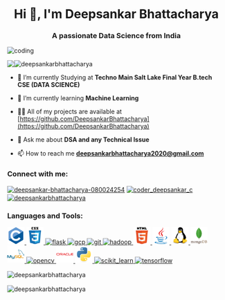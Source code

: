 <h1 align="center">Hi 👋, I'm Deepsankar Bhattacharya</h1>
<h3 align="center">A passionate Data Science from India</h3>
<img allign="right" alt="coding" width="400" src="[https://www.google.com/url?sa=i&url=https%3A%2F%2Fgithub.com%2FAnmol-Baranwal%2FCool-GIFs-For-GitHub&psig=AOvVaw1gsPpFCX9T7B5cOoOyKLEe&ust=1723274455797000&source=images&cd=vfe&opi=89978449&ved=0CBAQjRxqFwoTCNCBiO6v54cDFQAAAAAdAAAAABAo](https://user-images.githubusercontent.com/74038190/235224431-e8c8c12e-6826-47f1-89fb-2ddad83b3abf.gif)">
<p align="left"> <img src="https://komarev.com/ghpvc/?username=deepsankarbhattacharya&label=Profile%20views&color=0e75b6&style=flat"

<p align="left"> <img src="https://komarev.com/ghpvc/?username=deepsankarbhattacharya&label=Profile%20views&color=0e75b6&style=flat" alt="deepsankarbhattacharya" /> </p>

- 🔭 I’m currently Studying at **Techno Main Salt Lake Final Year B.tech CSE (DATA SCIENCE)**

- 🌱 I’m currently learning **Machine Learning**

- 👨‍💻 All of my projects are available at [https://github.com/DeepsankarBhattacharya](https://github.com/DeepsankarBhattacharya)

- 💬 Ask me about **DSA and any Technical Issue**

- 📫 How to reach me **deepsankarbhattacharya2020@gmail.com**

<h3 align="left">Connect with me:</h3>
<p align="left">
<a href="https://linkedin.com/in/deepsankar-bhattacharya-080024254" target="blank"><img align="center" src="https://raw.githubusercontent.com/rahuldkjain/github-profile-readme-generator/master/src/images/icons/Social/linked-in-alt.svg" alt="deepsankar-bhattacharya-080024254" height="30" width="40" /></a>
<a href="https://www.leetcode.com/coder_deepsankar_c" target="blank"><img align="center" src="https://raw.githubusercontent.com/rahuldkjain/github-profile-readme-generator/master/src/images/icons/Social/leet-code.svg" alt="coder_deepsankar_c" height="30" width="40" /></a>
<a href="https://auth.geeksforgeeks.org/user/deepsankarbhattacharya" target="blank"><img align="center" src="https://raw.githubusercontent.com/rahuldkjain/github-profile-readme-generator/master/src/images/icons/Social/geeks-for-geeks.svg" alt="deepsankarbhattacharya" height="30" width="40" /></a>
</p>

<h3 align="left">Languages and Tools:</h3>
<p align="left"> <a href="https://www.cprogramming.com/" target="_blank" rel="noreferrer"> <img src="https://raw.githubusercontent.com/devicons/devicon/master/icons/c/c-original.svg" alt="c" width="40" height="40"/> </a> <a href="https://www.w3schools.com/css/" target="_blank" rel="noreferrer"> <img src="https://raw.githubusercontent.com/devicons/devicon/master/icons/css3/css3-original-wordmark.svg" alt="css3" width="40" height="40"/> </a> <a href="https://flask.palletsprojects.com/" target="_blank" rel="noreferrer"> <img src="https://www.vectorlogo.zone/logos/pocoo_flask/pocoo_flask-icon.svg" alt="flask" width="40" height="40"/> </a> <a href="https://cloud.google.com" target="_blank" rel="noreferrer"> <img src="https://www.vectorlogo.zone/logos/google_cloud/google_cloud-icon.svg" alt="gcp" width="40" height="40"/> </a> <a href="https://git-scm.com/" target="_blank" rel="noreferrer"> <img src="https://www.vectorlogo.zone/logos/git-scm/git-scm-icon.svg" alt="git" width="40" height="40"/> </a> <a href="https://hadoop.apache.org/" target="_blank" rel="noreferrer"> <img src="https://www.vectorlogo.zone/logos/apache_hadoop/apache_hadoop-icon.svg" alt="hadoop" width="40" height="40"/> </a> <a href="https://www.w3.org/html/" target="_blank" rel="noreferrer"> <img src="https://raw.githubusercontent.com/devicons/devicon/master/icons/html5/html5-original-wordmark.svg" alt="html5" width="40" height="40"/> </a> <a href="https://www.java.com" target="_blank" rel="noreferrer"> <img src="https://raw.githubusercontent.com/devicons/devicon/master/icons/java/java-original.svg" alt="java" width="40" height="40"/> </a> <a href="https://www.linux.org/" target="_blank" rel="noreferrer"> <img src="https://raw.githubusercontent.com/devicons/devicon/master/icons/linux/linux-original.svg" alt="linux" width="40" height="40"/> </a> <a href="https://www.mongodb.com/" target="_blank" rel="noreferrer"> <img src="https://raw.githubusercontent.com/devicons/devicon/master/icons/mongodb/mongodb-original-wordmark.svg" alt="mongodb" width="40" height="40"/> </a> <a href="https://www.mysql.com/" target="_blank" rel="noreferrer"> <img src="https://raw.githubusercontent.com/devicons/devicon/master/icons/mysql/mysql-original-wordmark.svg" alt="mysql" width="40" height="40"/> </a> <a href="https://opencv.org/" target="_blank" rel="noreferrer"> <img src="https://www.vectorlogo.zone/logos/opencv/opencv-icon.svg" alt="opencv" width="40" height="40"/> </a> <a href="https://www.oracle.com/" target="_blank" rel="noreferrer"> <img src="https://raw.githubusercontent.com/devicons/devicon/master/icons/oracle/oracle-original.svg" alt="oracle" width="40" height="40"/> </a> <a href="https://www.python.org" target="_blank" rel="noreferrer"> <img src="https://raw.githubusercontent.com/devicons/devicon/master/icons/python/python-original.svg" alt="python" width="40" height="40"/> </a> <a href="https://scikit-learn.org/" target="_blank" rel="noreferrer"> <img src="https://upload.wikimedia.org/wikipedia/commons/0/05/Scikit_learn_logo_small.svg" alt="scikit_learn" width="40" height="40"/> </a> <a href="https://www.tensorflow.org" target="_blank" rel="noreferrer"> <img src="https://www.vectorlogo.zone/logos/tensorflow/tensorflow-icon.svg" alt="tensorflow" width="40" height="40"/> </a> </p>

<p><img align="center" src="https://github-readme-stats.vercel.app/api/top-langs?username=deepsankarbhattacharya&show_icons=true&locale=en&layout=compact" alt="deepsankarbhattacharya" /></p>

<p><img align="center" src="https://github-readme-streak-stats.herokuapp.com/?user=deepsankarbhattacharya&" alt="deepsankarbhattacharya" /></p>
